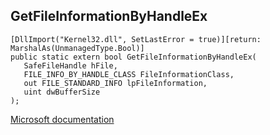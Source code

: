 ## GetFileInformationByHandleEx

```
[DllImport("Kernel32.dll", SetLastError = true)][return: MarshalAs(UnmanagedType.Bool)]
public static extern bool GetFileInformationByHandleEx(
   SafeFileHandle hFile,
   FILE_INFO_BY_HANDLE_CLASS FileInformationClass,
   out FILE_STANDARD_INFO lpFileInformation,
   uint dwBufferSize
);
```

[Microsoft documentation](https://docs.microsoft.com/en-us/windows/win32/api/fileapi/nf-fileapi-getfileinformationbyhandleex)
